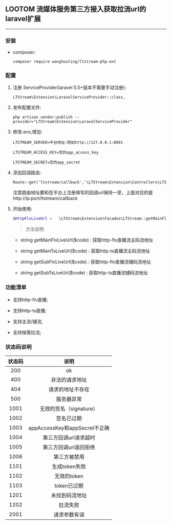 ## LOOTOM 流媒体服务第三方接入获取拉流url的laravel扩展
---


### 安装
    
* composer:
    
    ```
    composer require wanghouting/ltstream-php-ext
    ```


### 配置



1. 注册 ServiceProvider(laravel 5.5+版本不需要手动注册):
     ```
    LTStream\Extension\LaravelServiceProvider::class,
     ```     
 
2. 发布配置文件:
 
    ```
    php artisan vendor:publish --provider="LTStream\Extension\LaravelServiceProvider" 
    ```   

3. 修改.env,增加:
    ```
    LTSTREAM_SERVER=平台地址:例如http://127.0.0.1:8091
    
    LTSTREAM_ACCESS_KEY=您的app_access_key
    
    LTSTREAM_SECRET=您的app_secret
    ```
4. 添加回调路由:

    ```
    Route::get('ltstream/callback','\LTStream\Extension\Controllers\LTStreamCallbackController@callback');
    ```
    注意路由地址要和在平台上注册填写的回调url保持一至，上面对应的是http://ip:port/ltstream/callback

5. 开始使用:
    
    ```php
    $HttpFlvLiveUrl =   \LTStream\Extension\Facades\LTStream::getMainFlvLiveUrl($code);
    ```
    
    > 方法说明:
     
     *  string getMainFlvLiveUrl($code)     : 获取http-flv直播流主码流地址
     
     *  string getMainTsLiveUrl($code)      : 获取http-ts直播流主码流地址
     *  string getSubFlvLiveUrl($code)      : 获取http-flv直播流辅码流地址
     *  string getSubTsLiveUrl($code)       : 获取http-ts直播流辅码流地址
        

### 功能清单
    
    
    
  - 支持http-flv直播;
  
  - 支持http-ts直播;
  
  - 支持主流/辅流; 
  
  - 支持按需拉流;  
  
  

### 状态码说明



   | 状态码  |  说明                        |
   | :-----: | :----:                       |
   | 200  | ok                              |
   | 400  | 非法的请求地址                  |
   | 404  | 请求的地址不存在                |
   | 500  | 服务器异常                      |
   | 1001 | 无效的签名（signature）         |
   | 1002 | 签名已过期                      |
   | 1003 | appAccessKey和appSecret不正确   |
   | 1004 | 第三方回调url请求超时           |
   | 1005 | 第三方回调url返回拒绝           |
   | 1006 | 第三方被禁用                    |
   | 1101 | 生成token失败                   |
   | 1102 | 无效的token                     |
   | 1103 | token已过期                     |
   | 1201 | 未找到码流地址                  |
   | 1202 | 拉流失败                        |
   | 2001 | 请求参数有误                    |

















